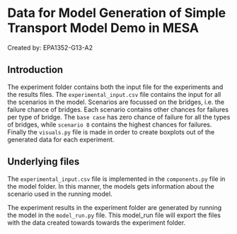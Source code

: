 # Data for Model Generation of Simple Transport Model Demo in MESA

Created by: 
EPA1352-G13-A2

## Introduction

The experiment folder contains both the input file for the experiments and the results files. The `experimental_input.csv` file contains the input for all the scenarios in the model. Scenarios are focussed on the bridges, i.e. the failure chance of bridges. Each scenario contains other chances for failures per type of bridge. The `base case` has zero chance of failure for all the types of bridges, while `scenario 8` contains the highest chances for failures. Finally the `visuals.py` file is made in order to create boxplots out of the generated data for each experiment. 

## Underlying files

The `experimental_input.csv` file is implemented in the `components.py` file in the model folder. In this manner, the models gets information about the scenario used in the running model. 

The experiment results  in the experiment folder are generated by running the model in the `model_run.py` file. This model_run file will export the files with the data created towards towards the experiment folder. 